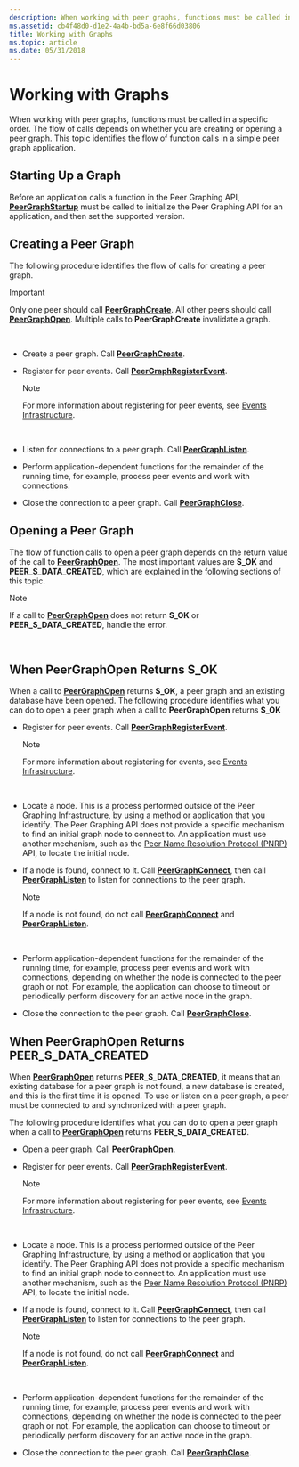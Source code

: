 ```yaml
---
description: When working with peer graphs, functions must be called in a specific order. The flow of calls depends on whether you are creating or opening a peer graph. This topic identifies the flow of function calls in a simple peer graph application.
ms.assetid: cb4f48d0-d1e2-4a4b-bd5a-6e8f66d03806
title: Working with Graphs
ms.topic: article
ms.date: 05/31/2018
---
```


# Working with Graphs

When working with peer graphs, functions must be called in a specific order. The flow of calls depends on whether you are creating or opening a peer graph. This topic identifies the flow of function calls in a simple peer graph application.

## Starting Up a Graph

Before an application calls a function in the Peer Graphing API, [**PeerGraphStartup**](/windows/desktop/api/P2P/nf-p2p-peergraphstartup) must be called to initialize the Peer Graphing API for an application, and then set the supported version.

## Creating a Peer Graph

The following procedure identifies the flow of calls for creating a peer graph.

> [!IMPORTANT]
> Only one peer should call [**PeerGraphCreate**](/windows/desktop/api/P2P/nf-p2p-peergraphcreate). All other peers should call [**PeerGraphOpen**](/windows/desktop/api/P2P/nf-p2p-peergraphopen). Multiple calls to **PeerGraphCreate** invalidate a graph.

 

-   Create a peer graph. Call [**PeerGraphCreate**](/windows/desktop/api/P2P/nf-p2p-peergraphcreate).
-   Register for peer events. Call [**PeerGraphRegisterEvent**](/windows/desktop/api/P2P/nf-p2p-peergraphregisterevent).
    > [!Note]  
    > For more information about registering for peer events, see [Events Infrastructure](peer-events-infrastructure.md).

     

-   Listen for connections to a peer graph. Call [**PeerGraphListen**](/windows/desktop/api/P2P/nf-p2p-peergraphlisten).
-   Perform application-dependent functions for the remainder of the running time, for example, process peer events and work with connections.
-   Close the connection to a peer graph. Call [**PeerGraphClose**](/windows/desktop/api/P2P/nf-p2p-peergraphclose).

## Opening a Peer Graph

The flow of function calls to open a peer graph depends on the return value of the call to [**PeerGraphOpen**](/windows/desktop/api/P2P/nf-p2p-peergraphopen). The most important values are **S\_OK** and **PEER\_S\_DATA\_CREATED**, which are explained in the following sections of this topic.

> [!Note]  
> If a call to [**PeerGraphOpen**](/windows/desktop/api/P2P/nf-p2p-peergraphopen) does not return **S\_OK** or **PEER\_S\_DATA\_CREATED**, handle the error.

 

## When PeerGraphOpen Returns S\_OK

When a call to [**PeerGraphOpen**](/windows/desktop/api/P2P/nf-p2p-peergraphopen) returns **S\_OK**, a peer graph and an existing database have been opened. The following procedure identifies what you can do to open a peer graph when a call to **PeerGraphOpen** returns **S\_OK**

-   Register for peer events. Call [**PeerGraphRegisterEvent**](/windows/desktop/api/P2P/nf-p2p-peergraphregisterevent).
    > [!Note]  
    > For more information about registering for events, see [Events Infrastructure](peer-events-infrastructure.md).

     

-   Locate a node. This is a process performed outside of the Peer Graphing Infrastructure, by using a method or application that you identify. The Peer Graphing API does not provide a specific mechanism to find an initial graph node to connect to. An application must use another mechanism, such as the [Peer Name Resolution Protocol (PNRP)](pnrp-namespace-provider-api.md) API, to locate the initial node.
-   If a node is found, connect to it. Call [**PeerGraphConnect**](/windows/desktop/api/P2P/nf-p2p-peergraphconnect), then call [**PeerGraphListen**](/windows/desktop/api/P2P/nf-p2p-peergraphlisten) to listen for connections to the peer graph.
    > [!Note]  
    > If a node is not found, do not call [**PeerGraphConnect**](/windows/desktop/api/P2P/nf-p2p-peergraphconnect) and [**PeerGraphListen**](/windows/desktop/api/P2P/nf-p2p-peergraphlisten).

     

-   Perform application-dependent functions for the remainder of the running time, for example, process peer events and work with connections, depending on whether the node is connected to the peer graph or not. For example, the application can choose to timeout or periodically perform discovery for an active node in the graph.
-   Close the connection to the peer graph. Call [**PeerGraphClose**](/windows/desktop/api/P2P/nf-p2p-peergraphclose).

## When PeerGraphOpen Returns PEER\_S\_DATA\_CREATED

When [**PeerGraphOpen**](/windows/desktop/api/P2P/nf-p2p-peergraphopen) returns **PEER\_S\_DATA\_CREATED**, it means that an existing database for a peer graph is not found, a new database is created, and this is the first time it is opened. To use or listen on a peer graph, a peer must be connected to and synchronized with a peer graph.

The following procedure identifies what you can do to open a peer graph when a call to [**PeerGraphOpen**](/windows/desktop/api/P2P/nf-p2p-peergraphopen) returns **PEER\_S\_DATA\_CREATED**.

-   Open a peer graph. Call [**PeerGraphOpen**](/windows/desktop/api/P2P/nf-p2p-peergraphopen).
-   Register for peer events. Call [**PeerGraphRegisterEvent**](/windows/desktop/api/P2P/nf-p2p-peergraphregisterevent).
    > [!Note]  
    > For more information about registering for peer events, see [Events Infrastructure](peer-events-infrastructure.md).

     

-   Locate a node. This is a process performed outside of the Peer Graphing Infrastructure, by using a method or application that you identify. The Peer Graphing API does not provide a specific mechanism to find an initial graph node to connect to. An application must use another mechanism, such as the [Peer Name Resolution Protocol (PNRP)](pnrp-namespace-provider-api.md) API, to locate the initial node.
-   If a node is found, connect to it. Call [**PeerGraphConnect**](/windows/desktop/api/P2P/nf-p2p-peergraphconnect), then call [**PeerGraphListen**](/windows/desktop/api/P2P/nf-p2p-peergraphlisten) to listen for connections to the peer graph.
    > [!Note]  
    > If a node is not found, do not call [**PeerGraphConnect**](/windows/desktop/api/P2P/nf-p2p-peergraphconnect) and [**PeerGraphListen**](/windows/desktop/api/P2P/nf-p2p-peergraphlisten).

     

-   Perform application-dependent functions for the remainder of the running time, for example, process peer events and work with connections, depending on whether the node is connected to the peer graph or not. For example, the application can choose to timeout or periodically perform discovery for an active node in the graph.
-   Close the connection to the peer graph. Call [**PeerGraphClose**](/windows/desktop/api/P2P/nf-p2p-peergraphclose).

 

 



